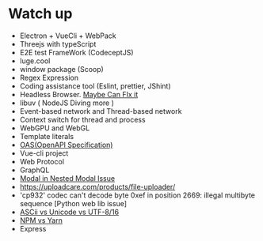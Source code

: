 # Watch up
- Electron + VueCli + WebPack
- Threejs with typeScript 
- E2E test FrameWork (CodeceptJS)
- luge.cool
- window package  (Scoop)
- Regex Expression
- Coding assistance tool (Eslint, prettier, JShint)
- Headless Browser. [Maybe Can FIx it ](https://github.com/puppeteer/puppeteer/issues/2794)
- libuv ( NodeJS Diving more )
- Event-based network and Thread-based network
- Context switch for thread and process
- WebGPU and WebGL
- Template literals
- [OAS(OpenAPI Specification)](https://swagger.io/specification/)
- Vue-cli project
- Web Protocol
- GraphQL
- [Modal in Nested Modal Issue](https://stackoverflow.com/questions/10636667/bootstrap-modal-appearing-under-background?page=1&tab=votes#tab-top)
- https://uploadcare.com/products/file-uploader/
- 'cp932' codec can't decode byte 0xef in position 2669: illegal multibyte sequence [Python web lib issue]
- [ASCii vs Unicode vs UTF-8/16](https://zhuanlan.zhihu.com/p/38333902)
- [NPM vs Yarn](https://www.whitesourcesoftware.com/free-developer-tools/blog/npm-vs-yarn-which-should-you-choose/)
- Express
